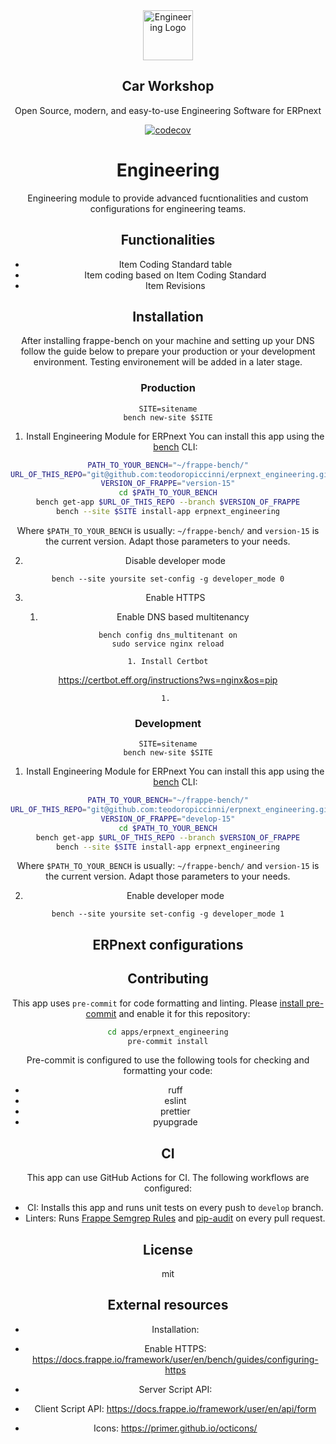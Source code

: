 <div align="center">
	<a href="https://www.teodoropiccinni.com/erpnext/engineering">
		<img src=".github/engineering_logo.png" height="80px" width="80px" alt="Engineering Logo">
	</a>
	<h2>Car Workshop</h2>
	<p align="center">
		<p>Open Source, modern, and easy-to-use Engineering Software for ERPnext</p>
	</p>

[![codecov](https://codecov.io/gh/frappe/hrms/branch/develop/graph/badge.svg?token=0TwvyUg3I5)](https://codecov.io/gh/frappe/hrms)


# Engineering

Engineering module to provide advanced fucntionalities and custom configurations for engineering teams.

## Functionalities
* Item Coding Standard table
* Item coding based on Item Coding Standard
* Item Revisions

## Installation
After installing frappe-bench on your machine and setting up your DNS follow the guide below to prepare your production or your development environment. Testing environement will be added in a later stage.

### Production
```
SITE=sitename
bench new-site $SITE
```

1. Install Engineering Module for ERPnext
You can install this app using the [bench](https://github.com/frappe/bench) CLI:
```bash
PATH_TO_YOUR_BENCH="~/frappe-bench/"
URL_OF_THIS_REPO="git@github.com:teodoropiccinni/erpnext_engineering.git"
VERSION_OF_FRAPPE="version-15"
cd $PATH_TO_YOUR_BENCH
bench get-app $URL_OF_THIS_REPO --branch $VERSION_OF_FRAPPE
bench --site $SITE install-app erpnext_engineering
```
Where `$PATH_TO_YOUR_BENCH` is usually: `~/frappe-bench/` and `version-15` is the current version. Adapt those parameters to your needs.

2. Disable developer mode
```
bench --site yoursite set-config -g developer_mode 0
```

3. Enable HTTPS

	1. Enable DNS based multitenancy
```
bench config dns_multitenant on
sudo service nginx reload
```

	1. Install Certbot
https://certbot.eff.org/instructions?ws=nginx&os=pip

	1. 


### Development
```
SITE=sitename
bench new-site $SITE
```

1. Install Engineering Module for ERPnext
You can install this app using the [bench](https://github.com/frappe/bench) CLI:
```bash
PATH_TO_YOUR_BENCH="~/frappe-bench/"
URL_OF_THIS_REPO="git@github.com:teodoropiccinni/erpnext_engineering.git"
VERSION_OF_FRAPPE="develop-15"
cd $PATH_TO_YOUR_BENCH
bench get-app $URL_OF_THIS_REPO --branch $VERSION_OF_FRAPPE
bench --site $SITE install-app erpnext_engineering
```
Where `$PATH_TO_YOUR_BENCH` is usually: `~/frappe-bench/` and `version-15` is the current version. Adapt those parameters to your needs.

2. Enable developer mode
```
bench --site yoursite set-config -g developer_mode 1
```


## ERPnext configurations



## Contributing

This app uses `pre-commit` for code formatting and linting. Please [install pre-commit](https://pre-commit.com/#installation) and enable it for this repository:

```bash
cd apps/erpnext_engineering
pre-commit install
```

Pre-commit is configured to use the following tools for checking and formatting your code:

- ruff
- eslint
- prettier
- pyupgrade

## CI

This app can use GitHub Actions for CI. The following workflows are configured:

- CI: Installs this app and runs unit tests on every push to `develop` branch.
- Linters: Runs [Frappe Semgrep Rules](https://github.com/frappe/semgrep-rules) and [pip-audit](https://pypi.org/project/pip-audit/) on every pull request.

## License

mit

## External resources
* Installation: 
* Enable HTTPS: https://docs.frappe.io/framework/user/en/bench/guides/configuring-https
* Server Script API: 
* Client Script API: https://docs.frappe.io/framework/user/en/api/form

* Icons: https://primer.github.io/octicons/

